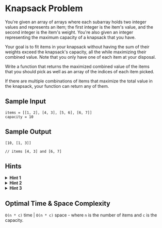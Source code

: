 # Knapsack Problem

You're given an array of arrays where each subarray holds two integer values and represents an item; the first integer is the
item's value, and the second integer is the item's weight. You're also given an integer representing the maximum capacity of
a knapsack that you have.

Your goal is to fit items in your knapsack without having the sum of their weights exceed the knapsack's capacity, all the while
maximizing their combined value. Note that you only have one of each item at your disposal.

Write a function that returns the maximized combined value of the items that you should pick as well as an array of the indices of
each item picked.

If there are multiple combinations of items that maximize the total value in the knapsack, your function can return any of them.

## Sample Input

```plaintext
items = [[1, 2], [4, 3], [5, 6], [6, 7]]
capacity = 10
```

## Sample Output

```plaintext
[10, [1, 3]] 

// items [4, 3] and [6, 7]
```

## Hints

<details>
<summary><b>Hint 1</b></summary>

Try building a `two-dimensional` array of the maximum values that knapsacks of all capacities between `0` and `c` inclusive could hold, given `one`, `two`, `three`, etc., items. Let columns represent capacities and rows represent items.

</details>

<details>
<summary><b>Hint 2</b></summary>

Build up the array mentioned in `Hint #1` one row at a time. In other words, find the maximum values that knapsacks of all capacities between `0` and `c` can hold with only one item, then with two, etc., until you use all items. Find a formula that relates the maximum value at any given point to previous values.

</details>

<details>
<summary><b>Hint 3</b></summary>

Backtrack your way through the `two-dimensional` array mentioned in `Hint #1` to find which items are in your knapsack. Start at the final index in the array and check whether or not the value stored at that index is equal to the value located one row above. If it isn't, then the item represented by the current row is in the knapsack.

</details>

## Optimal Time & Space Complexity

`O(n * c)` time | `O(n * c)` space - where `n` is the number of items and `c` is the capacity.
